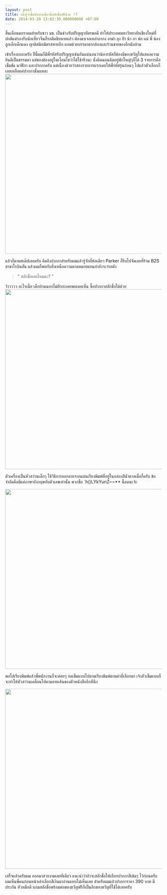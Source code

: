 ```yaml
---
layout: post
title: เพิ่งรู้ว่าซื้อปากกาเดี๋ยวนี้สลักชื่อฟรีด้วย !?
date: 2014-03-20 13:02:30.000000000 +07:00
---
```

สิ้นเดือนมกราคมสำหรับชาว มช. เป็นช่วงรับปริญญาบัตรพอดี ทำให้ประเทศมหาวิทยาลัยเชียงใหม่ที่ปกติแค่รองรับนักเที่ยวจีนก็รถติดชิบหายแล้ว ต้องมาเจอเหล่าอากง อาม่า ลุง ป้า น้า อา พ่อ แม่ พี่ น้อง ลูกเล็กเด็กแดง ญาติสนิทมิตรสหายอีก แถมด้วยบรรดาตากล้องและร้านขายของอีกนับล้าน

<!--more-->เข้าเรื่องเถอะครับ ปีนี้ผมก็มีพี่รหัสรับปริญญาเช่นกันแน่นอนว่าน้องรหัสก็ต้องมีของขวัญไปแสดงความยินดีเป็นธรรมดา แต่ของต้องอยู่ในเงื่อนไขว่าได้ใช้จริงนะ นั่งคิดนอนคิดอยู่พักใหญ่ๆก็ได้ 3 รายการคือ เข็มขัด นาฬิกา และปากกาครับ แต่เนื่องด้วยว่าสองรายการแรกเคยให้พี่รหัสรุ่นก่อนๆ ไปแล้วตัวเลือกก็เลยเหลือแค่ปากกานั้นแหละ

<img class="alignnone" alt="" src="http://farm8.staticflickr.com/7442/12048514443_fb56414b8e_b.jpg" width="1024" height="579" />

แล้วก็ตามสเต๊ปเลยครับ คิดถึงปากกาสำหรับผมแล้วรู้จักยี่ห้อเดียว Parker ก็รีบไปจัดเลยที่ร้าน B2S สาขาโรบินสัน แล้วผมก็พบกับสิ่งเหนือความคาดหมายตอนกำลังจะจ่ายตัง
<blockquote>" สลักชื่อเลยไหมคะ? "</blockquote>
ว้าวววว อะไรเนี้ย เด็กบ้านนอกไม่ยักกะเคยพบเคยเห็น ซื้อปากกาสลักชื่อได้ด้วย

<img class="alignnone" alt="" src="http://farm3.staticflickr.com/2859/12048614554_622415a382_b.jpg" width="1024" height="579" />

ตัวเครื่องเป็นหัวสว่านเล็กๆ ใช้วิธีการลอกลายจากแผ่นเรียงพิมพ์ที่อยู่ในกล่องสีน้ำตาลเมื่อกี้ครับ ข้อจำกัดคือมีแค่ภาษาอังกฤษกับตัวเลขเท่านั้น พวกชื่อ `h()LYkYunZ~~** นี้อดนะจ้ะ

<img class="alignnone" alt="" src="http://farm4.staticflickr.com/3721/12049077206_d6b2e2fd7a_b.jpg" width="1024" height="579" />

พอใส่เรียงพิมพ์แล้วพี่พนักงานก็จะค่อยๆ กดเข็มแบบไปตามเรียงพิมพ์ตามคำที่เลือกมา เจ้าตัวเข็มแบบก็จะทำให้หัวสว่านเคลื่อนไปตามลายเส้นของตัวหนังสืออีกทีนึง

<img class="alignnone" alt="" src="http://farm3.staticflickr.com/2852/12048521433_2f13993bd2_b.jpg" width="1024" height="579" />

เสร็จแล้วครับผม ออกมาสวยงามเลยทีเดียว แนะนำว่าถ้าจะสลักชื่อให้เลือกปากกาสีเข้มๆ ไว้ก่อนครับ ผมเห็นพี่คนก่อนหน้าเค้าเลือกสีเงินมาอ่านแทบไม่เห็นเลย สำหรับผมแล้วปากการาคา 390 บาท มีประกัน หัวหมึกดี แถมสลักชื่อพร้อมห่อของขวัญฟรีก็เป็นอีกของขวัญที่ใช้ได้เลยครับ
